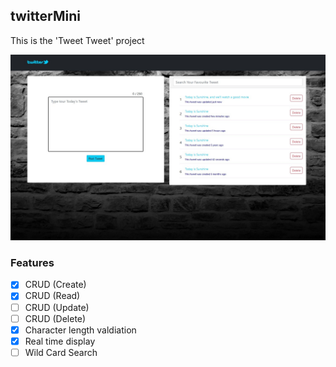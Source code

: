 ## twitterMini
This is the 'Tweet Tweet' project

![HTML View](./skeleton.jpg)
### Features
 - [x] CRUD (Create)
 - [x] CRUD (Read)
 - [ ] CRUD (Update)
 - [ ] CRUD (Delete)
 - [x] Character length valdiation
 - [x] Real time display
 - [ ] Wild Card Search